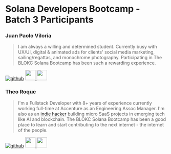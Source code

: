 # Solana Developers Bootcamp - Batch 3 Participants

### Juan Paolo Viloria

> I am always a willing and determined student. Currently busy with UX/UI, digital & animated ads for clients' social media marketing, sailing/regattas, and monochrome photography. Participating in The BLOKC Solana Bootcamp has been such a rewarding experience.

[![github](https://github.com/pviloria.png?size=32)](https://www.github.com/pviloria)
<a target="_blank" href="https://twitter.com/@mandinggo">
<img src="https://raw.githubusercontent.com/dheereshagrwal/colored-icons/master/svg/twitter-rounded-square.svg" height="32" />
</a>
<a target="_blank" href="https://www.linkedin.com/in/paoloviloria">
<img src="https://raw.githubusercontent.com/dheereshagrwal/colored-icons/master/svg/linkedin.svg" height="32" />
</a>

### Theo Roque

> I'm a Fullstack Developer with 8+ years of experience currently working full-time at Accenture as an Engineering Assoc Manager. I'm also as an <a target="_blank" href="https://theindiehacker.tech">indie hacker</a> building micro SaaS projects in emerging tech like AI and blockchain. The BLOKC Solana Bootcamp has been a good place to learn and start contributing to the next internet - the internet of the people.

[![github](https://github.com/theindiehacker.png?size=32)](https://www.github.com/theindiehacker)
<a target="_blank" href="https://twitter.com/_theindiehacker">
<img src="https://raw.githubusercontent.com/dheereshagrwal/colored-icons/master/svg/twitter-rounded-square.svg" height="32" />
</a>
<a target="_blank" href="https://www.linkedin.com/in/theoroque">
<img src="https://raw.githubusercontent.com/dheereshagrwal/colored-icons/master/svg/linkedin.svg" height="32" />
</a>
